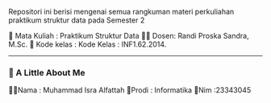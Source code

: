 Repositori ini berisi mengenai semua rangkuman materi perkuliahan praktikum struktur data pada Semester 2

📓 Mata Kuliah : Praktikum Struktur Data
👨‍🏫 Dosen: Randi Proska Sandra, M.Sc.
🏫 Kode kelas : Kode Kelas : INF1.62.2014.
***
### 🧘 A Little About Me
👨‍🔬Nama : Muhammad Isra Alfattah
📓Prodi : Informatika
📆Nim   :23343045

